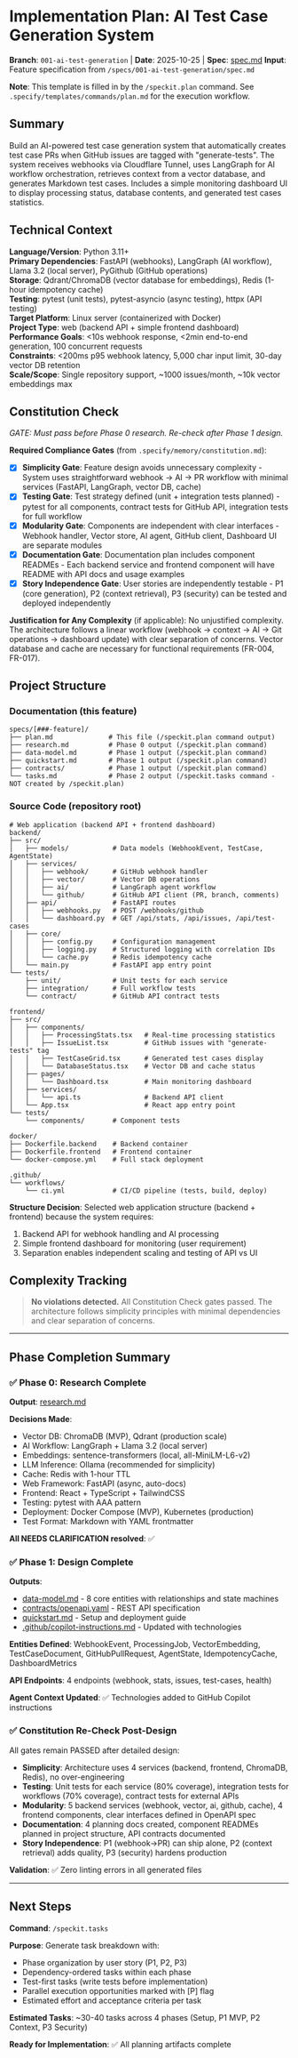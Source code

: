 # Implementation Plan: AI Test Case Generation System

**Branch**: `001-ai-test-generation` | **Date**: 2025-10-25 | **Spec**: [spec.md](./spec.md)
**Input**: Feature specification from `/specs/001-ai-test-generation/spec.md`

**Note**: This template is filled in by the `/speckit.plan` command. See `.specify/templates/commands/plan.md` for the execution workflow.

## Summary

Build an AI-powered test case generation system that automatically creates test case PRs when GitHub issues are tagged with "generate-tests". The system receives webhooks via Cloudflare Tunnel, uses LangGraph for AI workflow orchestration, retrieves context from a vector database, and generates Markdown test cases. Includes a simple monitoring dashboard UI to display processing status, database contents, and generated test cases statistics.

## Technical Context

**Language/Version**: Python 3.11+  
**Primary Dependencies**: FastAPI (webhooks), LangGraph (AI workflow), Llama 3.2 (local server), PyGithub (GitHub operations)  
**Storage**: Qdrant/ChromaDB (vector database for embeddings), Redis (1-hour idempotency cache)  
**Testing**: pytest (unit tests), pytest-asyncio (async testing), httpx (API testing)  
**Target Platform**: Linux server (containerized with Docker)  
**Project Type**: web (backend API + simple frontend dashboard)  
**Performance Goals**: <10s webhook response, <2min end-to-end generation, 100 concurrent requests  
**Constraints**: <200ms p95 webhook latency, 5,000 char input limit, 30-day vector DB retention  
**Scale/Scope**: Single repository support, ~1000 issues/month, ~10k vector embeddings max

## Constitution Check

*GATE: Must pass before Phase 0 research. Re-check after Phase 1 design.*

**Required Compliance Gates** (from `.specify/memory/constitution.md`):

- [x] **Simplicity Gate**: Feature design avoids unnecessary complexity - System uses straightforward webhook → AI → PR workflow with minimal services (FastAPI, LangGraph, vector DB, cache)
- [x] **Testing Gate**: Test strategy defined (unit + integration tests planned) - pytest for all components, contract tests for GitHub API, integration tests for full workflow
- [x] **Modularity Gate**: Components are independent with clear interfaces - Webhook handler, Vector store, AI agent, GitHub client, Dashboard UI are separate modules
- [x] **Documentation Gate**: Documentation plan includes component READMEs - Each backend service and frontend component will have README with API docs and usage examples
- [x] **Story Independence Gate**: User stories are independently testable - P1 (core generation), P2 (context retrieval), P3 (security) can be tested and deployed independently

**Justification for Any Complexity** (if applicable):
No unjustified complexity. The architecture follows a linear workflow (webhook → context → AI → Git operations → dashboard update) with clear separation of concerns. Vector database and cache are necessary for functional requirements (FR-004, FR-017).

## Project Structure

### Documentation (this feature)

```text
specs/[###-feature]/
├── plan.md              # This file (/speckit.plan command output)
├── research.md          # Phase 0 output (/speckit.plan command)
├── data-model.md        # Phase 1 output (/speckit.plan command)
├── quickstart.md        # Phase 1 output (/speckit.plan command)
├── contracts/           # Phase 1 output (/speckit.plan command)
└── tasks.md             # Phase 2 output (/speckit.tasks command - NOT created by /speckit.plan)
```

### Source Code (repository root)

```text
# Web application (backend API + frontend dashboard)
backend/
├── src/
│   ├── models/           # Data models (WebhookEvent, TestCase, AgentState)
│   ├── services/
│   │   ├── webhook/      # GitHub webhook handler
│   │   ├── vector/       # Vector DB operations
│   │   ├── ai/           # LangGraph agent workflow
│   │   └── github/       # GitHub API client (PR, branch, comments)
│   ├── api/              # FastAPI routes
│   │   ├── webhooks.py   # POST /webhooks/github
│   │   └── dashboard.py  # GET /api/stats, /api/issues, /api/test-cases
│   ├── core/
│   │   ├── config.py     # Configuration management
│   │   ├── logging.py    # Structured logging with correlation IDs
│   │   └── cache.py      # Redis idempotency cache
│   └── main.py           # FastAPI app entry point
└── tests/
    ├── unit/             # Unit tests for each service
    ├── integration/      # Full workflow tests
    └── contract/         # GitHub API contract tests

frontend/
├── src/
│   ├── components/
│   │   ├── ProcessingStats.tsx   # Real-time processing statistics
│   │   ├── IssueList.tsx         # GitHub issues with "generate-tests" tag
│   │   ├── TestCaseGrid.tsx      # Generated test cases display
│   │   └── DatabaseStatus.tsx    # Vector DB and cache status
│   ├── pages/
│   │   └── Dashboard.tsx         # Main monitoring dashboard
│   ├── services/
│   │   └── api.ts                # Backend API client
│   └── App.tsx                   # React app entry point
└── tests/
    └── components/       # Component tests

docker/
├── Dockerfile.backend    # Backend container
├── Dockerfile.frontend   # Frontend container
└── docker-compose.yml    # Full stack deployment

.github/
└── workflows/
    └── ci.yml            # CI/CD pipeline (tests, build, deploy)
```

**Structure Decision**: Selected web application structure (backend + frontend) because the system requires:

1. Backend API for webhook handling and AI processing
2. Simple frontend dashboard for monitoring (user requirement)
3. Separation enables independent scaling and testing of API vs UI

## Complexity Tracking

> **No violations detected.** All Constitution Check gates passed. The architecture follows simplicity principles with minimal dependencies and clear separation of concerns.

---

## Phase Completion Summary

### ✅ Phase 0: Research Complete

**Output**: [research.md](./research.md)

**Decisions Made**:

- Vector DB: ChromaDB (MVP), Qdrant (production scale)
- AI Workflow: LangGraph + Llama 3.2 (local server)
- Embeddings: sentence-transformers (local, all-MiniLM-L6-v2)
- LLM Inference: Ollama (recommended for simplicity)
- Cache: Redis with 1-hour TTL
- Web Framework: FastAPI (async, auto-docs)
- Frontend: React + TypeScript + TailwindCSS
- Testing: pytest with AAA pattern
- Deployment: Docker Compose (MVP), Kubernetes (production)
- Test Format: Markdown with YAML frontmatter

**All NEEDS CLARIFICATION resolved**: ✅

### ✅ Phase 1: Design Complete

**Outputs**:

- [data-model.md](./data-model.md) - 8 core entities with relationships and state machines
- [contracts/openapi.yaml](./contracts/openapi.yaml) - REST API specification
- [quickstart.md](./quickstart.md) - Setup and deployment guide
- [.github/copilot-instructions.md](../../.github/copilot-instructions.md) - Updated with technologies

**Entities Defined**: WebhookEvent, ProcessingJob, VectorEmbedding, TestCaseDocument, GitHubPullRequest, AgentState, IdempotencyCache, DashboardMetrics

**API Endpoints**: 4 endpoints (webhook, stats, issues, test-cases, health)

**Agent Context Updated**: ✅ Technologies added to GitHub Copilot instructions

### ✅ Constitution Re-Check Post-Design

All gates remain PASSED after detailed design:

- **Simplicity**: Architecture uses 4 services (backend, frontend, ChromaDB, Redis), no over-engineering
- **Testing**: Unit tests for each service (80% coverage), integration tests for workflows (70% coverage), contract tests for external APIs
- **Modularity**: 5 backend services (webhook, vector, ai, github, cache), 4 frontend components, clear interfaces defined in OpenAPI spec
- **Documentation**: 4 planning docs created, component READMEs planned in project structure, API contracts documented
- **Story Independence**: P1 (webhook→PR) can ship alone, P2 (context retrieval) adds quality, P3 (security) hardens production

**Validation**: ✅ Zero linting errors in all generated files

---

## Next Steps

**Command**: `/speckit.tasks`

**Purpose**: Generate task breakdown with:

- Phase organization by user story (P1, P2, P3)
- Dependency-ordered tasks within each phase
- Test-first tasks (write tests before implementation)
- Parallel execution opportunities marked with [P] flag
- Estimated effort and acceptance criteria per task

**Estimated Tasks**: ~30-40 tasks across 4 phases (Setup, P1 MVP, P2 Context, P3 Security)

**Ready for Implementation**: ✅ All planning artifacts complete
